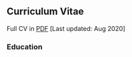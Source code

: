 ## Curriculum Vitae
Full CV in [PDF](https://yuan-cc.github.io/files/CV2__Copy.pdf) [Last updated: Aug 2020]

### Education
